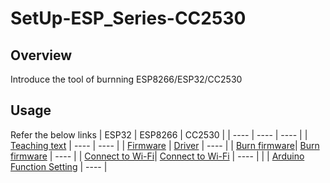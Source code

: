 # SetUp-ESP_Series-CC2530
## Overview
Introduce the tool of burnning ESP8266/ESP32/CC2530   

## Usage
Refer the below links
|  ESP32   | ESP8266  | CC2530 |
|  ----  | ----  | ----  |
| [Teaching text](https://swf.com.tw/?p=1335)  | ---- | ----  |
| [Firmware](https://github.com/tailer954/SetUp-ESP_Series-CC2530/blob/main/ESP32/esp32-20210418-v1.15.bin) | [Driver](https://github.com/nodemcu/nodemcu-devkit) | ----  |
| [Burn firmware](https://www.espressif.com/zh-hans/support/download/other-tools)| [Burn firmware](https://github.com/nodemcu/nodemcu-flasher) | ----  |
| [Connect to Wi-Fi]()| [Connect to Wi-Fi](https://github.com/tailer954/SetUp-ESP_Series-CC2530/blob/main/ESP8266/code/ConnectToWiFi/ConnectToWiFi.ino) | ----  |
| | [Arduino Function Setting](https://randomnerdtutorials.com/how-to-install-esp8266-board-arduino-ide/) | ----  |
